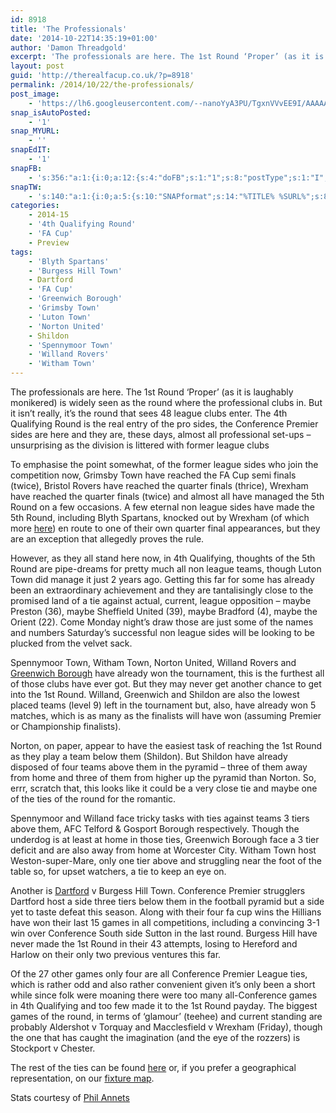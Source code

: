 ```yaml
---
id: 8918
title: 'The Professionals'
date: '2014-10-22T14:35:19+01:00'
author: 'Damon Threadgold'
excerpt: 'The professionals are here. The 1st Round ‘Proper’ (as it is laughably monikered) beckons.'
layout: post
guid: 'http://therealfacup.co.uk/?p=8918'
permalink: /2014/10/22/the-professionals/
post_image:
    - 'https://lh6.googleusercontent.com/--nanoYyA3PU/TgxnVVvEE9I/AAAAAAAAAB0/eGmm2qf5lvg/s640/DSC_0120.jpg'
snap_isAutoPosted:
    - '1'
snap_MYURL:
    - ''
snapEdIT:
    - '1'
snapFB:
    - 's:356:"a:1:{i:0;a:12:{s:4:"doFB";s:1:"1";s:8:"postType";s:1:"I";s:10:"AttachPost";s:1:"2";s:10:"SNAPformat";s:15:"%EXCERPT% %URL%";s:9:"isAutoImg";s:1:"A";s:8:"imgToUse";s:0:"";s:9:"isAutoURL";s:1:"A";s:8:"urlToUse";s:0:"";s:11:"isPrePosted";s:1:"1";s:8:"isPosted";s:1:"1";s:4:"pgID";s:30:"156412412358_10152796625517359";s:5:"pDate";s:19:"2014-10-22 13:35:40";}}";'
snapTW:
    - 's:140:"a:1:{i:0;a:5:{s:10:"SNAPformat";s:14:"%TITLE% %SURL%";s:8:"attchImg";s:1:"0";s:9:"isAutoImg";s:1:"A";s:8:"imgToUse";s:0:"";s:4:"doTW";i:0;}}";'
categories:
    - 2014-15
    - '4th Qualifying Round'
    - 'FA Cup'
    - Preview
tags:
    - 'Blyth Spartans'
    - 'Burgess Hill Town'
    - Dartford
    - 'FA Cup'
    - 'Greenwich Borough'
    - 'Grimsby Town'
    - 'Luton Town'
    - 'Norton United'
    - Shildon
    - 'Spennymoor Town'
    - 'Willand Rovers'
    - 'Witham Town'
---
```


The professionals are here. The 1st Round ‘Proper’ (as it is laughably monikered) is widely seen as the round where the professional clubs in. But it isn’t really, it’s the round that sees 48 league clubs enter. The 4th Qualifying Round is the real entry of the pro sides, the Conference Premier sides are here and they are, these days, almost all professional set-ups – unsurprising as the division is littered with former league clubs

To emphasise the point somewhat, of the former league sides who join the competition now, Grimsby Town have reached the FA Cup semi finals (twice), Bristol Rovers have reached the quarter finals (thrice), Wrexham have reached the quarter finals (twice) and almost all have managed the 5th Round on a few occasions. A few eternal non league sides have made the 5th Round, including Blyth Spartans, knocked out by Wrexham (of which more [here](http://therealfacup.co.uk/2011/11/09/this-is-blyth-power-station/)) en route to one of their own quarter final appearances, but they are an exception that allegedly proves the rule.

However, as they all stand here now, in 4th Qualifying, thoughts of the 5th Round are pipe-dreams for pretty much all non league teams, though Luton Town did manage it just 2 years ago. Getting this far for some has already been an extraordinary achievement and they are tantalisingly close to the promised land of a tie against actual, current, league opposition – maybe Preston (36), maybe Sheffield United (39), maybe Bradford (4), maybe the Orient (22). Come Monday night’s draw those are just some of the names and numbers Saturday’s successful non league sides will be looking to be plucked from the velvet sack.

Spennymoor Town, Witham Town, Norton United, Willand Rovers and [Greenwich Borough](http://therealfacup.co.uk/2014/09/24/off-the-hook/) have already won the tournament, this is the furthest all of those clubs have ever got. But they may never get another chance to get into the 1st Round. Willand, Greenwich and Shildon are also the lowest placed teams (level 9) left in the tournament but, also, have already won 5 matches, which is as many as the finalists will have won (assuming Premier or Championship finalists).

Norton, on paper, appear to have the easiest task of reaching the 1st Round as they play a team below them (Shildon). But Shildon have already disposed of four teams above them in the pyramid – three of them away from home and three of them from higher up the pyramid than Norton. So, errr, scratch that, this looks like it could be a very close tie and maybe one of the ties of the round for the romantic.

Spennymoor and Willand face tricky tasks with ties against teams 3 tiers above them, AFC Telford &amp; Gosport Borough respectively. Though the underdog is at least at home in those ties, Greenwich Borough face a 3 tier deficit and are also away from home at Worcester City. Witham Town host Weston-super-Mare, only one tier above and struggling near the foot of the table so, for upset watchers, a tie to keep an eye on.

Another is [Dartford](http://therealfacup.co.uk/2009/10/13/darts-1-clarets-4/) v Burgess Hill Town. Conference Premier strugglers Dartford host a side three tiers below them in the football pyramid but a side yet to taste defeat this season. Along with their four fa cup wins the Hillians have won their last 15 games in all competitions, including a convincing 3-1 win over Conference South side Sutton in the last round. Burgess Hill have never made the 1st Round in their 43 attempts, losing to Hereford and Harlow on their only two previous ventures this far.

Of the 27 other games only four are all Conference Premier League ties, which is rather odd and also rather convenient given it’s only been a short while since folk were moaning there were too many all-Conference games in 4th Qualifying and too few made it to the 1st Round payday. The biggest games of the round, in terms of ‘glamour’ (teehee) and current standing are probably Aldershot v Torquay and Macclesfield v Wrexham (Friday), though the one that has caught the imagination (and the eye of the rozzers) is Stockport v Chester.

The rest of the ties can be found [here](http://therealfacup.co.uk/fixtures/facup/) or, if you prefer a geographical representation, on our [fixture map](http://therealfacup.co.uk/map/).

Stats courtesy of [Phil Annets ](https://twitter.com/PhilAnnets)